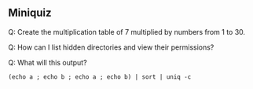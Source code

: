 Miniquiz
--------

Q: Create the multiplication table of 7 multiplied by numbers from 1
to 30.

Q: How can I list hidden directories and view their permissions?


Q: What will this output?

`(echo a ; echo b ; echo a ; echo b) | sort | uniq -c`


